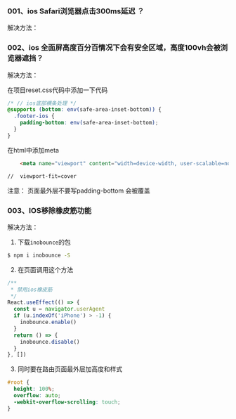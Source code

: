 ### 001、ios Safari浏览器点击300ms延迟 ？

解决方法：



### 002、ios 全面屏高度百分百情况下会有安全区域，高度100vh会被浏览器遮挡？

解决方法：

在项目reset.css代码中添加一下代码

```css
/* // ios底部横条处理 */
@supports (bottom: env(safe-area-inset-bottom)) {
  .footer-ios {
    padding-bottom: env(safe-area-inset-bottom);
  }
}
```

在html中添加meta

```html
    <meta name="viewport" content="width=device-width, user-scalable=no,initial-scale=1, maximum-scale=1, minimum-scale=1, user-scalable=no, viewport-fit=cover" />

//  viewport-fit=cover
```

注意： 页面最外层不要写padding-bottom 会被覆盖





### 003、IOS移除橡皮筋功能

解决方法：

1. 下载`inobounce`的包

```bash
$ npm i inobounce -S
```

2. 在页面调用这个方法

```typescript
/**
 * 禁用ios橡皮筋
 */
React.useEffect(() => {
  const u = navigator.userAgent
  if (u.indexOf('iPhone') > -1) {
    inobounce.enable()
  }
  return () => {
    inobounce.disable()
  }
}, [])

```

3. 同时要在路由页面最外层加高度和样式 

```css
#root {
  height: 100%;
  overflow: auto;
  -webkit-overflow-scrolling: touch;
}
```